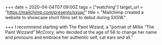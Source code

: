 +++
date = 2020-04-04T07:09:00Z
tags = ["watching"]
target_url = "https://mailchimp.com/presents/sxsw/"
title = "Mailchimp created a website to showcase short films set to debut during SXSW."

+++
I recommend starting with The Paint Wizard, a "portrait of Millie “The Paint Wizzard” McCrory, who decided at the age of 58 to change her name and pronouns and embrace her authentic self, cat ears and all."